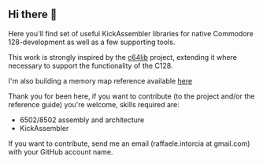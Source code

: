 ## Hi there 👋

Here you'll find set of useful KickAssembler libraries for native Commodore 128-development as well as a few supporting tools.

This work is strongly inspired by the [c64lib](https://github.com/c64lib) project, extending it where necessary to support the functionality of the C128.

I'm also building a memory map reference available [here](https://c128lib.github.io/Reference)

Thank you for been here, if you want to contribute (to the project and/or the reference guide) you're welcome, skills required are:
* 6502/8502 assembly and architecture
* KickAssembler

If you want to contribute, send me an email (raffaele.intorcia at gmail.com) with your GitHub account name.
